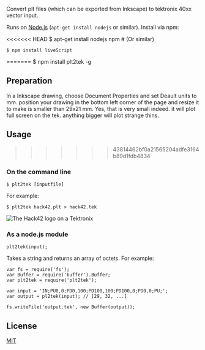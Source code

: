 Convert plt files (which can be exported from Inkscape) to tektronix 40xx vector input.

Runs on [Node.js](http://nodejs.org/) (`apt-get install nodejs` or similar). Install via npm:

<<<<<<< HEAD
    $ apt-get install nodejs npm
      # (Or similar)

    $ npm install liveScript
=======
    $ npm install plt2tek -g
## Preparation
 In a Inkscape drawing, choose Document Properties and set Deault units to mm. position your drawing in the bottom left corner of the page and resize it to make is smaller than 29x21 mm. Yes, that is very small indeed. it will plot full screen on the tek. anything bigger will plot strange thins. 
## Usage
>>>>>>> 43814462bf0a21565204adfe3164b89d1fdb4834

### On the command line

    $ plt2tek [inputfile]

For example:

    $ plt2tek hack42.plt > hack42.tek

![The Hack42 logo on a Tektronix](https://raw.github.com/Hack42/plt2tek/master/assets/proof.jpg)

### As a node.js module

    plt2tek(input);

Takes a string and returns an array of octets. For example:

    var fs = require('fs');
    var Buffer = require('buffer').Buffer;
    var plt2tek = require('plt2tek');

    var input = 'IN;PU0,0;PD0,100;PD100,100;PD100,0;PD0,0;PU;';
    var output = pl2tek(input); // [29, 32, ...]

    fs.writeFile('output.tek', new Buffer(output));

## License

[MIT](https://raw.github.com/Hack42/plt2tek/master/LICENSE)
